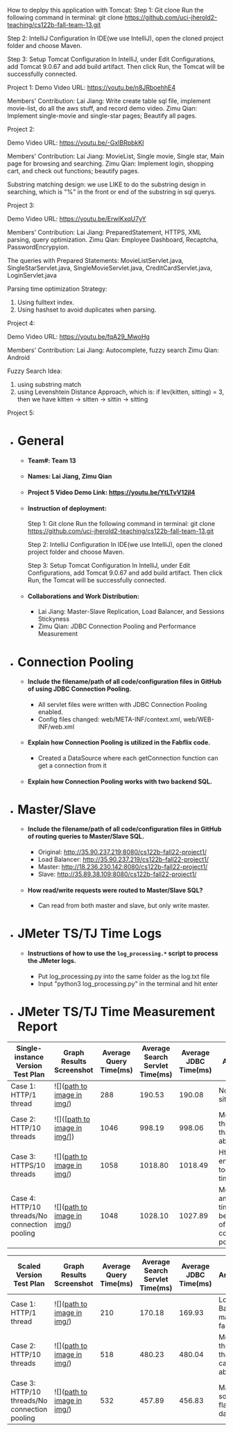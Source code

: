 

How to deplpy this application with Tomcat:
Step 1: Git clone
Run the following command in terminal:
git clone https://github.com/uci-jherold2-teaching/cs122b-fall-team-13.git

Step 2: IntelliJ Configuration
In IDE(we use IntelliJ), open the cloned project folder and choose Maven.

Step 3: Setup Tomcat Configuration
In IntelliJ, under Edit Configurations, add Tomcat 9.0.67 and add build artifact.
Then click Run, the Tomcat will be successfully connected.

Project 1:
Demo Video URL:
https://youtu.be/n8JRboehhE4

Members' Contribution:
Lai Jiang: Write create table sql file, implement movie-list, do all the aws stuff, and record demo video.
Zimu Qian: Implement single-movie and single-star pages; Beautify all pages.

Project 2:

Demo Video URL:
https://youtu.be/-GxIBRpbkKI


Members' Contribution:
Lai Jiang: MovieList, Single movie, Single star, Main page for browsing and searching.
Zimu Qian: Implement login, shopping cart, and check out functions; beautify pages.

Substring matching design: we use LIKE to do the substring design in searching, which is "%" in the front or end of the substring in sql querys.


Project 3:

Demo Video URL:
https://youtu.be/ErwIKxqU7yY

Members' Contribution:
Lai Jiang: PreparedStatement, HTTPS, XML parsing, query optimization.
Zimu Qian: Employee Dashboard, Recaptcha, PasswordEncrypyion.

The queries with Prepared Statements: MovieListServlet.java, SingleStarServlet.java, SingleMovieServlet.java, CreditCardServlet.java, LoginServlet.java

Parsing time optimization Strategy:
1. Using fulltext index.
2. Using hashset to avoid duplicates when parsing.


Project 4:

Demo Video URL:
https://youtu.be/fqA29_MwoHg

Members' Contribution:
Lai Jiang: Autocomplete, fuzzy search
Zimu Qian: Android

Fuzzy Search Idea:
1. using substring match
2. using Levenshtein Distance Approach, which is: if lev(kitten, sitting) = 3, then we have kitten -> sitten -> sittin -> sitting


Project 5:
- # General
    - #### Team#: Team 13
    
    - #### Names: Lai Jiang, Zimu Qian
    
    - #### Project 5 Video Demo Link: https://youtu.be/YtLTvV12jl4

    - #### Instruction of deployment:
        Step 1: Git clone
        Run the following command in terminal:
        git clone https://github.com/uci-jherold2-teaching/cs122b-fall-team-13.git

        Step 2: IntelliJ Configuration
        In IDE(we use IntelliJ), open the cloned project folder and choose Maven.

        Step 3: Setup Tomcat Configuration
        In IntelliJ, under Edit Configurations, add Tomcat 9.0.67 and add build artifact.
        Then click Run, the Tomcat will be successfully connected.

    - #### Collaborations and Work Distribution:
        - Lai Jiang: Master-Slave Replication, Load Balancer, and Sessions Stickyness
        - Zimu Qian: JDBC Connection Pooling and Performance Measurement


- # Connection Pooling
    - #### Include the filename/path of all code/configuration files in GitHub of using JDBC Connection Pooling.
        - All servlet files were written with JDBC Connection Pooling enabled.
        - Config files changed: web/META-INF/context.xml, web/WEB-INF/web.xml
    
    - #### Explain how Connection Pooling is utilized in the Fabflix code.
        - Created a DataSource where each getConnection function can get a connection from it
    
    - #### Explain how Connection Pooling works with two backend SQL.
        
    

- # Master/Slave
    - #### Include the filename/path of all code/configuration files in GitHub of routing queries to Master/Slave SQL.
        - Original: http://35.90.237.219:8080/cs122b-fall22-project1/
        - Load Balancer: http://35.90.237.219/cs122b-fall22-project1/
        - Master: http://18.236.230.142:8080/cs122b-fall22-project1/
        - Slave: http://35.89.38.109:8080/cs122b-fall22-project1/

    - #### How read/write requests were routed to Master/Slave SQL?
        - Can read from both master and slave, but only write master.
    

- # JMeter TS/TJ Time Logs
    - #### Instructions of how to use the `log_processing.*` script to process the JMeter logs.
        - Put log_processing.py into the same folder as the log.txt file
        - Input "python3 log_processing.py" in the terminal and hit enter


- # JMeter TS/TJ Time Measurement Report

| **Single-instance Version Test Plan**          | **Graph Results Screenshot** | **Average Query Time(ms)** | **Average Search Servlet Time(ms)** | **Average JDBC Time(ms)** | **Analysis** |
|------------------------------------------------|------------------------------|----------------------------|-------------------------------------|---------------------------|--------------|
| Case 1: HTTP/1 thread                          | ![]([path to image in img/](https://drive.google.com/file/d/1SKEfaoHmc5QUY0psM-L3fncMR5NzLvyS/view?usp=share_link))   | 288                        | 190.53                              | 190.08                    | Normal situation           |
| Case 2: HTTP/10 threads                        | ![]([[path to image in img/](https://drive.google.com/file/d/1RKIlbiH2wNcJJ8am8av84VO6NuSsNDZm/view?usp=sharing)])   | 1046                         | 998.19                                  | 998.06                       | More threads than case above           |
| Case 3: HTTPS/10 threads                       | ![]([path to image in img/](https://drive.google.com/file/d/1prvmSKJQEKNl6QM7GTmltQnBVUmgBAjG/view?usp=sharing))   | 1058                         | 1018.80                                  | 1018.49                        | Https encrytion took more time           |
| Case 4: HTTP/10 threads/No connection pooling  | ![]([path to image in img/](https://drive.google.com/file/d/1ejJ_WfHEHm_ap4VgjyA7etm8Wde9FEQO/view?usp=sharing))   | 1048                         | 1028.10                                  | 1027.89                        | More jdbc and servlet time because of no connection pooling           |

| **Scaled Version Test Plan**                   | **Graph Results Screenshot** | **Average Query Time(ms)** | **Average Search Servlet Time(ms)** | **Average JDBC Time(ms)** | **Analysis** |
|------------------------------------------------|------------------------------|----------------------------|-------------------------------------|---------------------------|--------------|
| Case 1: HTTP/1 thread                          | ![]([path to image in img/](https://drive.google.com/file/d/1Im-7uFlpP0Sw5BIVI0WA8oCPkn7uj3H2/view?usp=sharing))   | 210                         | 170.18                                  | 169.93                        | Load Balancer made it faster           |
| Case 2: HTTP/10 threads                        | ![]([path to image in img/](https://drive.google.com/file/d/1CUYZ_ZdKqaYXyQCIvIy5QBY47ij4RHgU/view?usp=sharing))   | 518                         | 480.23                                  | 480.04                        | More threads than case above           |
| Case 3: HTTP/10 threads/No connection pooling  | ![]([path to image in img/](https://drive.google.com/file/d/1G1WjXo-HG-m09hwEGSUdZcg-uaZmdpHN/view?usp=sharing))   | 532                         | 457.89                                  | 456.83                        | Maybe some flaw data           |

